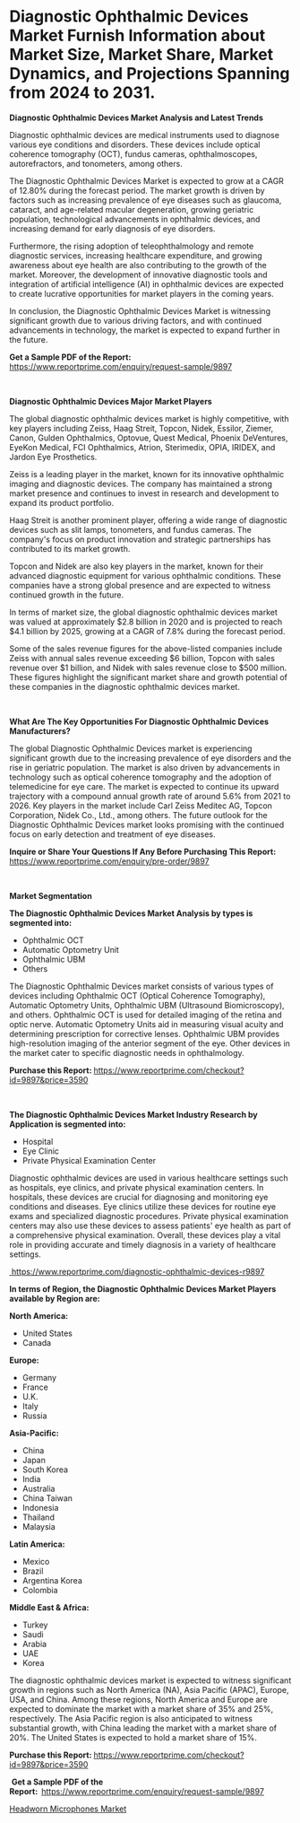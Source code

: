 <p><h1>Diagnostic Ophthalmic Devices Market Furnish Information about Market Size, Market Share, Market Dynamics, and Projections Spanning from 2024 to 2031.</h1></p><p><strong>Diagnostic Ophthalmic Devices Market Analysis and Latest Trends</strong></p>
<p><p>Diagnostic ophthalmic devices are medical instruments used to diagnose various eye conditions and disorders. These devices include optical coherence tomography (OCT), fundus cameras, ophthalmoscopes, autorefractors, and tonometers, among others.</p><p>The Diagnostic Ophthalmic Devices Market is expected to grow at a CAGR of 12.80% during the forecast period. The market growth is driven by factors such as increasing prevalence of eye diseases such as glaucoma, cataract, and age-related macular degeneration, growing geriatric population, technological advancements in ophthalmic devices, and increasing demand for early diagnosis of eye disorders.</p><p>Furthermore, the rising adoption of teleophthalmology and remote diagnostic services, increasing healthcare expenditure, and growing awareness about eye health are also contributing to the growth of the market. Moreover, the development of innovative diagnostic tools and integration of artificial intelligence (AI) in ophthalmic devices are expected to create lucrative opportunities for market players in the coming years.</p><p>In conclusion, the Diagnostic Ophthalmic Devices Market is witnessing significant growth due to various driving factors, and with continued advancements in technology, the market is expected to expand further in the future.</p></p>
<p><strong>Get a Sample PDF of the Report:&nbsp;</strong> <a href="https://www.reportprime.com/enquiry/request-sample/9897">https://www.reportprime.com/enquiry/request-sample/9897</a></p>
<p>&nbsp;</p>
<p><strong>Diagnostic Ophthalmic Devices Major Market Players</strong></p>
<p><p>The global diagnostic ophthalmic devices market is highly competitive, with key players including Zeiss, Haag Streit, Topcon, Nidek, Essilor, Ziemer, Canon, Gulden Ophthalmics, Optovue, Quest Medical, Phoenix DeVentures, EyeKon Medical, FCI Ophthalmics, Atrion, Sterimedix, OPIA, IRIDEX, and Jardon Eye Prosthetics.</p><p>Zeiss is a leading player in the market, known for its innovative ophthalmic imaging and diagnostic devices. The company has maintained a strong market presence and continues to invest in research and development to expand its product portfolio.</p><p>Haag Streit is another prominent player, offering a wide range of diagnostic devices such as slit lamps, tonometers, and fundus cameras. The company's focus on product innovation and strategic partnerships has contributed to its market growth.</p><p>Topcon and Nidek are also key players in the market, known for their advanced diagnostic equipment for various ophthalmic conditions. These companies have a strong global presence and are expected to witness continued growth in the future.</p><p>In terms of market size, the global diagnostic ophthalmic devices market was valued at approximately $2.8 billion in 2020 and is projected to reach $4.1 billion by 2025, growing at a CAGR of 7.8% during the forecast period.</p><p>Some of the sales revenue figures for the above-listed companies include Zeiss with annual sales revenue exceeding $6 billion, Topcon with sales revenue over $1 billion, and Nidek with sales revenue close to $500 million. These figures highlight the significant market share and growth potential of these companies in the diagnostic ophthalmic devices market.</p></p>
<p>&nbsp;</p>
<p><strong>What Are The Key Opportunities For Diagnostic Ophthalmic Devices Manufacturers?</strong></p>
<p><p>The global Diagnostic Ophthalmic Devices market is experiencing significant growth due to the increasing prevalence of eye disorders and the rise in geriatric population. The market is also driven by advancements in technology such as optical coherence tomography and the adoption of telemedicine for eye care. The market is expected to continue its upward trajectory with a compound annual growth rate of around 5.6% from 2021 to 2026. Key players in the market include Carl Zeiss Meditec AG, Topcon Corporation, Nidek Co., Ltd., among others. The future outlook for the Diagnostic Ophthalmic Devices market looks promising with the continued focus on early detection and treatment of eye diseases.</p></p>
<p><strong>Inquire or Share Your Questions If Any Before Purchasing This Report:</strong> <a href="https://www.reportprime.com/enquiry/pre-order/9897">https://www.reportprime.com/enquiry/pre-order/9897</a></p>
<p>&nbsp;</p>
<p><strong>Market Segmentation</strong></p>
<p><strong>The Diagnostic Ophthalmic Devices Market Analysis by types is segmented into:</strong></p>
<p><ul><li>Ophthalmic OCT</li><li>Automatic Optometry Unit</li><li>Ophthalmic UBM</li><li>Others</li></ul></p>
<p><p>The Diagnostic Ophthalmic Devices market consists of various types of devices including Ophthalmic OCT (Optical Coherence Tomography), Automatic Optometry Units, Ophthalmic UBM (Ultrasound Biomicroscopy), and others. Ophthalmic OCT is used for detailed imaging of the retina and optic nerve. Automatic Optometry Units aid in measuring visual acuity and determining prescription for corrective lenses. Ophthalmic UBM provides high-resolution imaging of the anterior segment of the eye. Other devices in the market cater to specific diagnostic needs in ophthalmology.</p></p>
<p><strong>Purchase this Report:&nbsp;</strong><a href="https://www.reportprime.com/checkout?id=9897&price=3590">https://www.reportprime.com/checkout?id=9897&price=3590</a></p>
<p>&nbsp;</p>
<p><strong>The Diagnostic Ophthalmic Devices Market Industry Research by Application is segmented into:</strong></p>
<p><ul><li>Hospital</li><li>Eye Clinic</li><li>Private Physical Examination Center</li></ul></p>
<p><p>Diagnostic ophthalmic devices are used in various healthcare settings such as hospitals, eye clinics, and private physical examination centers. In hospitals, these devices are crucial for diagnosing and monitoring eye conditions and diseases. Eye clinics utilize these devices for routine eye exams and specialized diagnostic procedures. Private physical examination centers may also use these devices to assess patients' eye health as part of a comprehensive physical examination. Overall, these devices play a vital role in providing accurate and timely diagnosis in a variety of healthcare settings.</p></p>
<p><a href="https://www.reportprime.com/diagnostic-ophthalmic-devices-r9897">&nbsp;https://www.reportprime.com/diagnostic-ophthalmic-devices-r9897</a></p>
<p><strong>In terms of Region, the Diagnostic Ophthalmic Devices Market Players available by Region are:</strong></p>
<p>
    <p> <strong> North America: </strong>
        <ul>
            <li>United States</li>
            <li>Canada</li>
        </ul>
        </p> 
    <p> <strong> Europe: </strong>
        <ul>
            <li>Germany</li>
            <li>France</li>
            <li>U.K.</li>
            <li>Italy</li>
            <li>Russia</li>
        </ul>
        </p> 
    <p> <strong> Asia-Pacific: </strong>
        <ul>
            <li>China</li>
            <li>Japan</li>
            <li>South Korea</li>
            <li>India</li>
            <li>Australia</li>
            <li>China Taiwan</li>
            <li>Indonesia</li>
            <li>Thailand</li>
            <li>Malaysia</li>
        </ul>
        </p> 
    <p> <strong> Latin America: </strong>
        <ul>
            <li>Mexico</li>
            <li>Brazil</li>
            <li>Argentina Korea</li>
            <li>Colombia</li>
        </ul>
        </p> 
    <p> <strong> Middle East & Africa: </strong>
        <ul>
            <li>Turkey</li>
            <li>Saudi</li>
            <li>Arabia</li>
            <li>UAE</li>
            <li>Korea</li>
        </ul>
    </p>
    </p>
<p><p>The diagnostic ophthalmic devices market is expected to witness significant growth in regions such as North America (NA), Asia Pacific (APAC), Europe, USA, and China. Among these regions, North America and Europe are expected to dominate the market with a market share of 35% and 25%, respectively. The Asia Pacific region is also anticipated to witness substantial growth, with China leading the market with a market share of 20%. The United States is expected to hold a market share of 15%.</p></p>
<p><strong>Purchase this Report: </strong><a href="https://www.reportprime.com/checkout?id=9897&price=3590">https://www.reportprime.com/checkout?id=9897&price=3590</a></p>
<p>&nbsp;<strong>Get a Sample PDF of the Report:&nbsp;&nbsp;</strong><a href="https://www.reportprime.com/enquiry/request-sample/9897">https://www.reportprime.com/enquiry/request-sample/9897</a></p>
<p><strong></strong></p>
<p><p><a href="https://spotless-saver-8fd.notion.site/Headworn-Microphones-Market-Size-and-Market-Trends-Complete-Industry-Overview-2024-to-2031-4f2688e724574a638425a2300f7118d7">Headworn Microphones Market</a></p></p>